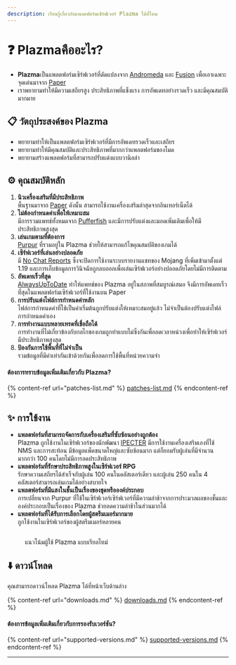 ```yaml
---
description: เรียนรู้เกี่ยวกับแพลตฟอร์มเซิร์ฟเวอร์ Plazma ได้ที่ไหน
---
```


# ❓ Plazmaคืออะไร?

- **Plazma**เป็นแพลตฟอร์มเซิร์ฟเวอร์ที่ดัดแปลงจาก [Andromeda](https://github.com/EarendelArchived/Andromeda) และ [Fusion](https://github.com/RuinedTechnologyUnify/Fusion) เพื่อเอาเฉพาะจุดเด่นมาจาก [Paper](https://github.com/PaperMC/Paper)
- เราพยายามทำให้มีความเสถียรสูง ประสิทธิภาพที่แข็งแรง การอัพเดทอย่างรวดเร็ว และมีคุณสมบัติมากมาย

## 📋 วัตถุประสงค์ของ Plazma <a href="#id-1" id="id-1"></a>

- พยายามทำให้เป็นแพลตฟอร์มเซิร์ฟเวอร์ที่มีการอัพเดทรวดเร็วและเสถียร
- พยายามทำให้มีคุณสมบัติและประสิทธิภาพที่มากกว่าแพลตฟอร์มของโมด
- พยายามสร้างแพลตฟอร์มที่สามารถปรับแต่งแบบวานิลล่า

## ⚙️ คุณสมบัติหลัก <a href="#id-2" id="id-2"></a>

1. **นิวเครื่องเสริมที่มีประสิทธิภาพ**\
   พื้นฐานมาจาก [Paper](https://github.com/PaperMC/Paper) ดังนั้น สามารถใช้งานเครื่องเสริมล่าสุดจากอินเทอร์เน็ตได้
2. **ไม่ต้องกำหนดค่าเพื่อให้เหมาะสม**\
   มีการรวมแพทช์ทั้งหมดจาก [Pufferfish](https://github.com/pufferfish-gg/Pufferfish) และมีการปรับแต่งและมอดเพิ่มเติมเพื่อให้มีประสิทธิภาพสูงสุด
3. **เล่นเกมตามที่ต้องการ**\
   [Purpur](https://github.com/PurpurMC/Purpur) ที่รวมอยู่ใน Plazma ช่วยให้สามารถแก้ไขคุณสมบัติของเกมได้
4. **เซิร์ฟเวอร์ที่เล่นอย่างปลอดภัย**\
   มี [No Chat Reports](https://github.com/Aizistral-Studios/No-Chat-Reports) ซึ่งจะปิดการใช้งานระบบรายงานแชทของ Mojang ที่เพิ่มเข้ามาตั้งแต่ 1.19 และการเก็บข้อมูลการวินิจฉัยถูกลบออกเพื่อเล่นเซิร์ฟเวอร์อย่างปลอดภัยโดยไม่มีการติดตาม
5. **อัพเดทเร็วที่สุด**\
   [AlwaysUpToDate](https://github.com/PlazmaMC/AlwaysUpToDate) ทำให้แพทช์ของ Plazma อยู่ในสภาพที่สมบูรณ์เสมอ จึงมีการอัพเดทเร็วที่สุดในแพลตฟอร์มเซิร์ฟเวอร์ที่ใช้งานบน Paper
6. **การปรับแต่งไฟล์การกำหนดค่าหลัก**\
   ไฟล์การกำหนดค่าที่ใช้เป็นค่าเริ่มต้นถูกปรับแต่งให้เหมาะสมอยู่แล้ว ไม่จำเป็นต้องปรับแต่งไฟล์การกำหนดค่าเอง
7. **การทำงานแบบหลายเทรดที่เชื่อถือได้**\
   การทำงานที่ไม่เกี่ยวข้องกับกลไกของเกมถูกทำแบบไม่ซึ่งกันเพื่อลดเวลาหน่วงเพื่อทำให้เซิร์ฟเวอร์มีประสิทธิภาพสูงสุด
8. **ป้องกันการใช้พื้นที่ที่ไม่จำเป็น**\
   รวมข้อมูลที่มีค่าเท่ากันเข้าด้วยกันเพื่อลดการใช้พื้นที่หน่วยความจำ

#### ต้องการทราบข้อมูลเพิ่มเติมเกี่ยวกับ Plazma? <a href="#etc-1" id="etc-1"></a>

{% content-ref url="patches-list.md" %}
[patches-list.md](patches-list.md)
{% endcontent-ref %}

## ✨ การใช้งาน <a href="#id-3" id="id-3"></a>

- **แพลตฟอร์มที่สามารถจัดการกับเครื่องเสริมที่ซับซ้อนอย่างถูกต้อง**\
  Plazma ถูกใช้งานในเซิร์ฟเวอร์ของนักพัฒนา [IPECTER](https://github.com/IPECTER) มีการใช้งานเครื่องเสริมเองที่ใช้ NMS และการสะท้อน มีข้อมูลแพ็คขนาดใหญ่และซับซ้อนมาก แต่ก็ยอมรับผู้เล่นที่มีจำนวนมากกว่า 100 คนโดยไม่มีการลดประสิทธิภาพ
- **แพลตฟอร์มที่รักษาประสิทธิภาพสูงในเซิร์ฟเวอร์ RPG**\
  รักษาความเสถียรได้สำเร็จกับผู้เล่น 100 คนในคลัสเตอร์เดียว และผู้เล่น 250 คนใน 4 คลัสเตอร์สามารถเล่นเกมได้อย่างสบายใจ
- **แพลตฟอร์มที่มีแสงในชั้นเป็นเรื่องของชุดหรือองค์ประกอบ**\
  การเปลี่ยนจาก Purpur ที่ใช้ในเซิร์ฟเวอร์เซิร์ฟเวอร์ที่มีความล่าช้าจากการประมวลผลของชั้นและองค์ประกอบเป็นเรื่องของ Plazma ช่วยลดความล่าช้าในส่วนมากได้
- **แพลตฟอร์มที่ได้รับการเลือกโดยผู้สตรีมเมอร์มากมาย**\
  ถูกใช้งานในเซิร์ฟเวอร์ของผู้สตรีมเมอร์หลายคน

<figure><img src="https://camo.githubusercontent.com/22acffd515755c2cee2078a7697ff35351c5ec7148eb2806deedbe63df1c4ed7/68747470733a2f2f6273746174732e6f72672f7369676e6174757265732f7365727665722d696d706c656d656e746174696f6e2f506c617a6d612e737667" alt=""><figcaption><p>แนวโน้มผู้ใช้ Plazma แบบเรียลไทม์</p></figcaption></figure>

## ⬇️ ดาวน์โหลด

คุณสามารถดาวน์โหลด Plazma ได้ที่หน้าเว็บด้านล่าง

{% content-ref url="downloads.md" %}
[downloads.md](downloads.md)
{% endcontent-ref %}

#### ต้องการข้อมูลเพิ่มเติมเกี่ยวกับการรองรับเวอร์ชัน?

{% content-ref url="supported-versions.md" %}
[supported-versions.md](supported-versions.md)
{% endcontent-ref %}

***

[^1]: Bukkit, CraftBukkit, Spigot เครื่องเสริม และ Paper, Pufferfish, Purpur เครื่องเสริม

[^2]: โดย Microsoft Corporation

[^3]: การปิดใช้งานระบบรายงานแชทจะทำให้การแชทถูกประมวลผลเฉพาะในเซิร์ฟเวอร์เท่านั้นและป้องกันการติดตามแชทของ Mojang

[^4]: เวลาที่ต้องรอสักครู่เพื่อให้เกิดการทำงานของกลไกของระบบ
